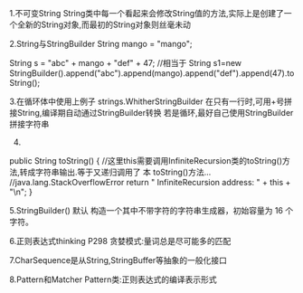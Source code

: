1.不可变String
String类中每一个看起来会修改String值的方法,实际上是创建了一个全新的String对象,而最初的String对象则丝毫未动

2.String与StringBuilder
String mango = "mango";

String s = "abc" + mango + "def" + 47;
//相当于
String s1=new StringBuilder().append("abc").append(mango).append("def").append(47).toString();

3.在循环体中使用上例子
strings.WhitherStringBuilder
在只有一行时,可用+号拼接String,编译期自动通过StringBuilder转换
若是循环,最好自己使用StringBuilder拼接字符串

4.
public String toString()
{   //这里this需要调用InfiniteRecursion类的toString()方法,转成字符串输出.等于又递归调用了 本 toString()方法...
    //java.lang.StackOverflowError
    return " InfiniteRecursion address: " + this + "\n";
}

5.StringBuilder() 默认
          构造一个其中不带字符的字符串生成器，初始容量为 16 个字符。
          
6.正则表达式thinking P298
贪婪模式:量词总是尽可能多的匹配

7.CharSequence是从String,StringBuffer等抽象的一般化接口

8.Pattern和Matcher
Pattern类:正则表达式的编译表示形式
          